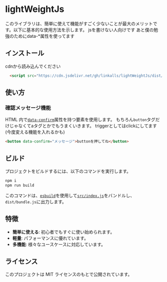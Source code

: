 # lightWeightJs

このライブラリは、簡単に使えて機能がすごく少ないことが最大のメリットです。以下に基本的な使用方法を示します。
jsを書けない人向けです
あと僕の勉強のためにdata-*属性を使ってます

## インストール

cdnから読み込んでください
```html
  <script src="https://cdn.jsdelivr.net/gh/linkalls/lightWeightJs/dist/bundle.js"></script>
```

## 使い方

### 確認メッセージ機能

HTML 内で[`data-confirm`](index.html)属性を持つ要素を使用します。
もちろん`button`タグだけじゃなくてaタグとかでもうまくいきます。
triggerとしてはclickにしてます(今度変える機能を入れるかも)

```html
<button data-confirm="メッセージ">buttonを押してね</button>
```


## ビルド

プロジェクトをビルドするには、以下のコマンドを実行します。

```bash
npm i
npm run build
```

このコマンドは、[`esbuild`](https://esbuild.github.io/)を使用して[`src/index.js`](src/index.js)をバンドルし、`dist/bundle.js`に出力します。

## 特徴

- **簡単に使える**: 初心者でもすぐに使い始められます。
- **軽量**: パフォーマンスに優れています。
- **多機能**: 様々なユースケースに対応しています。

## ライセンス

このプロジェクトは MIT ライセンスのもとで公開されています。
